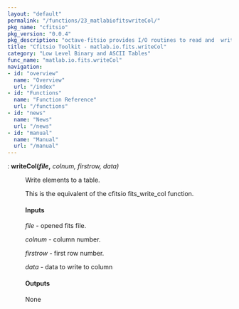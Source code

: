```yaml
---
layout: "default"
permalink: "/functions/23_matlabiofitswriteCol/"
pkg_name: "cfitsio"
pkg_version: "0.0.4"
pkg_description: "octave-fitsio provides I/O routines to read and  write FITS (Flexible Image Transport System) files."
title: "Cfitsio Toolkit - matlab.io.fits.writeCol"
category: "Low Level Binary and ASCII Tables"
func_name: "matlab.io.fits.writeCol"
navigation:
- id: "overview"
  name: "Overview"
  url: "/index"
- id: "Functions"
  name: "Function Reference"
  url: "/functions"
- id: "news"
  name: "News"
  url: "/news"
- id: "manual"
  name: "Manual"
  url: "/manual"
---
```

<dl class="def">
<dt id="index-writeCol_0028file_002c"><span class="category">: </span><span><em></em> <strong>writeCol(<var>file</var>,</strong> <em><var>colnum</var>, <var>firstrow</var>, <var>data</var>)</em><a href='#index-writeCol_0028file_002c' class='copiable-anchor'></a></span></dt>
<dd><p>Write elements to a table.
</p>
<p>This is the equivalent of the cfitsio fits_write_col function.
</p>
<span id="Inputs"></span><h4 class="subsubheading">Inputs</h4>
<p><var>file</var> - opened fits file.
</p>
<p><var>colnum</var> - column number.
</p>
<p><var>firstrow</var> - first row number.
</p>
<p><var>data</var> - data to write to column
</p>
<span id="Outputs"></span><h4 class="subsubheading">Outputs</h4>
<p>None
 </p></dd></dl>